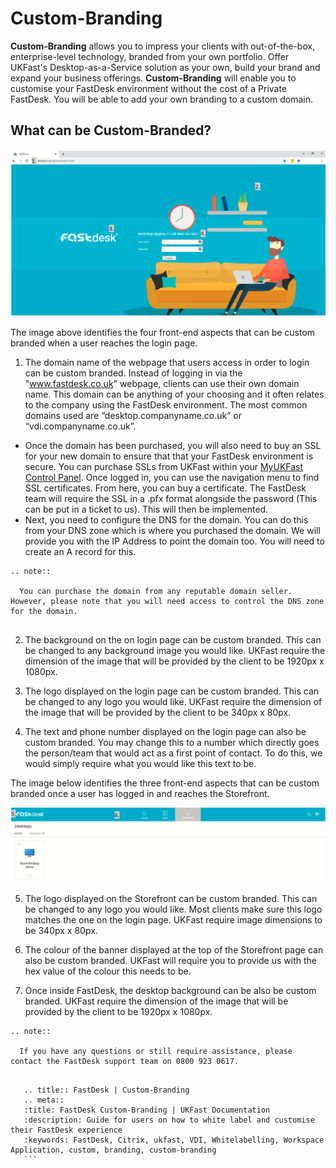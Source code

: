 # Custom-Branding

**Custom-Branding** allows you to impress your clients with out-of-the-box, enterprise-level technology, branded from your own portfolio. Offer UKFast's Desktop-as-a-Service solution as your own, build your brand and expand your business offerings. **Custom-Branding** will enable you to customise your FastDesk environment without the cost of a Private FastDesk. You will be able to add your own branding to a custom domain.

## What can be Custom-Branded? 

![Image 1 Log-in page Custom branding](files/4custombrand2.png "Image 1: Log-in page Custom Branding")

The image above identifies the four front-end aspects that can be custom branded when a user reaches the login page.

1. The domain name of the webpage that users access in order to login can be custom branded. Instead of logging in via the "www.fastdesk.co.uk" webpage, clients can use their own domain name. This domain can be anything of your choosing and it often relates to the company using the FastDesk environment. The most common domains used are “desktop.companyname.co.uk” or “vdi.companyname.co.uk”.
* Once the domain has been purchased, you will also need to buy an SSL for your new domain to ensure that that your FastDesk environment is secure. You can purchase SSLs from UKFast within your [MyUKFast Control Panel](https://my.ukfast.co.uk/login). Once logged in, you can use the navigation menu to find SSL certificates. From here, you can buy a certificate. The FastDesk team will require the SSL in a .pfx format alongside the password (This can be put in a ticket to us). This will then be implemented.
* Next, you need to configure the DNS for the domain. You can do this from your DNS zone which is where you purchased the domain. We will provide you with the IP Address to point the domain too. You will need to create an A record for this.

```eval_rst
.. note::

  You can purchase the domain from any reputable domain seller. However, please note that you will need access to control the DNS zone for the domain.
   
```

2. The background on the on login page can be custom branded. This can be changed to any background image you would like. UKFast require the dimension of the image that will be provided by the client to be 1920px x 1080px.

3. The logo displayed on the login page can be custom branded. This can be changed to any logo you would like. UKFast require the dimension of the image that will be provided by the client to be 340px x 80px.

4. The text and phone number displayed on the login page can also be custom branded. You may change this to a number which directly goes the person/team that would act as a first point of contact. To do this, we would simply require what you would like this text to be.

The image below identifies the three front-end aspects that can be custom branded once a user has logged in and reaches the Storefront.

![Image 2 Log-in page Custom branding](files/7custombrand2.png "Image 2: Storefront Custom Branding")

5. The logo displayed on the Storefront can be custom branded. This can be changed to any logo you would like. Most clients make sure this logo matches the one on the login page. UKFast require image dimensions to be 340px x 80px.

6. The colour of the banner displayed at the top of the Storefront page can also be custom branded. UKFast will require you to provide us with the hex value of the colour this needs to be.

7. Once inside FastDesk, the desktop background can be also be custom branded. UKFast require the dimension of the image that will be provided by the client to be 1920px x 1080px.

```eval_rst
.. note::

  If you have any questions or still require assistance, please contact the FastDesk support team on 0800 923 0617.
   
```
 
   ```eval_rst
      .. title:: FastDesk | Custom-Branding
      .. meta::
      :title: FastDesk Custom-Branding | UKFast Documentation
      :description: Guide for users on how to white label and customise their FastDesk experience
      :keywords: FastDesk, Citrix, ukfast, VDI, Whitelabelling, Workspace Application, custom, branding, custom-branding
      ```  
  
